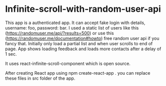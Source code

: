 # Infinite-scroll-with-random-user-api
This app is a authenticated app. It can accept fake login with details, username: foo, password: bar. I used a static list of users like this (https://randomuser.me/api/?results=500) or use this (https://randomuser.me/documentation#howto) free random user api if you fancy that. Initially only load a partial list and when user scrolls to end of page. App shows loading feedback and loads more contacts after a delay of 1 sec.

It uses react-infinite-scroll-component which is open source.

After creating React app using npm create-react-app . you can replace these files in src folder of the app.
